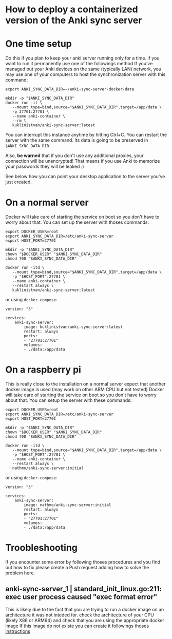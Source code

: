 How to deploy a containerized  version of the Anki sync server
==============================================================
# One time setup
Do this if you plan to keep your anki server running only for a time. if you want to run it permanently use one of the followings method
If you've managed put your Anki devices on the same (typically LAN) network, you may use one of your computers to host the synchronization server with this command:

    export ANKI_SYNC_DATA_DIR=~/anki-sync-server-docker-data
    
    mkdir -p "$ANKI_SYNC_DATA_DIR"
    docker run -it \
       --mount type=bind,source="$ANKI_SYNC_DATA_DIR",target=/app/data \
       -p 27701:27701 \
       --name anki-container \
       --rm \
       kuklinistvan/anki-sync-server:latest

You can interrupt this instance anytime by hitting Ctrl+C. You can restart the server with the same command. Its data is going to be preserved in `$ANKI_SYNC_DATA_DIR`.

Also, **be warned** that if you don't use any additional proxies, your connection will be unencrypted! That means if you use Anki to memorize your passwords they will be leaked :)

See below how you can point your desktop application to the server you've just created.


# On a normal server
Docker will take care of starting the service on boot so you don't have to worry about that. You can set up the server with thoses commands:

    export DOCKER_USER=root
    export ANKI_SYNC_DATA_DIR=/etc/anki-sync-server
    export HOST_PORT=27701
    
    mkdir -p "$ANKI_SYNC_DATA_DIR"
    chown "$DOCKER_USER" "$ANKI_SYNC_DATA_DIR"
    chmod 700 "$ANKI_SYNC_DATA_DIR"
    
    docker run -itd \
       --mount type=bind,source="$ANKI_SYNC_DATA_DIR",target=/app/data \
       -p "$HOST_PORT":27701 \
       --name anki-container \
       --restart always \
       kuklinistvan/anki-sync-server:latest

or using `docker-compose`:

    version: "3"
    
    services:
        anki-sync-server:
            image: kuklinistvan/anki-sync-server:latest
            restart: always
            ports:
            - "27701:27701"
            volumes:
            - ./data:/app/data
            
# On a raspberry pi
This is really close to the installation on a normal server expect that another docker image is used (may work on other ARM CPU but not tested)
Docker will take care of starting the service on boot so you don't have to worry about that. You can setup the server with these commands:

    export DOCKER_USER=root
    export ANKI_SYNC_DATA_DIR=/etc/anki-sync-server
    export HOST_PORT=27701
    
    mkdir -p "$ANKI_SYNC_DATA_DIR"
    chown "$DOCKER_USER" "$ANKI_SYNC_DATA_DIR"
    chmod 700 "$ANKI_SYNC_DATA_DIR"
    
    docker run -itd \
       --mount type=bind,source="$ANKI_SYNC_DATA_DIR",target=/app/data \
       -p "$HOST_PORT":27701 \
       --name anki-container \
       --restart always \
       nathmo/anki-sync-server:initial

or using `docker-compose`:

    version: "3"
    
    services:
        anki-sync-server:
            image: nathmo/anki-sync-server:initial
            restart: always
            ports:
            - "27701:27701"
            volumes:
            - ./data:/app/data
            
# Troobleshooting

If you encounter some error by following thoses procedures and you find out how to fix please create a Push request adding how to solve the problem here.

## anki-sync-server_1 | standard_init_linux.go:211: exec user process caused "exec format error"
  This is likely due to the fact that you are trying to run a docker image on an architecture it was not inteded for.
  check the architecture of your CPU (likely X86 or ARM64) and check that you are using the appropriate docker image
  If this image do not existe you can create it followings thoses [instructions](https://ankicommunity.github.io/Tutorials/Index/CreatingDockerImage/)
